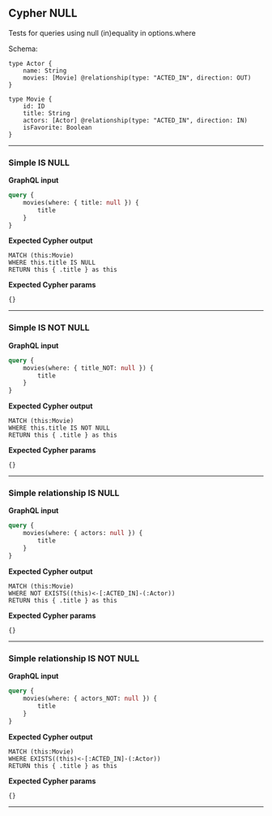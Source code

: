 ## Cypher NULL

Tests for queries using null (in)equality in options.where

Schema:

```schema
type Actor {
    name: String
    movies: [Movie] @relationship(type: "ACTED_IN", direction: OUT)
}

type Movie {
    id: ID
    title: String
    actors: [Actor] @relationship(type: "ACTED_IN", direction: IN)
    isFavorite: Boolean
}
```

---

### Simple IS NULL

**GraphQL input**

```graphql
query {
    movies(where: { title: null }) {
        title
    }
}
```

**Expected Cypher output**

```cypher
MATCH (this:Movie)
WHERE this.title IS NULL
RETURN this { .title } as this
```

**Expected Cypher params**

```cypher-params
{}
```

---

### Simple IS NOT NULL

**GraphQL input**

```graphql
query {
    movies(where: { title_NOT: null }) {
        title
    }
}
```

**Expected Cypher output**

```cypher
MATCH (this:Movie)
WHERE this.title IS NOT NULL
RETURN this { .title } as this
```

**Expected Cypher params**

```cypher-params
{}
```

---

### Simple relationship IS NULL

**GraphQL input**

```graphql
query {
    movies(where: { actors: null }) {
        title
    }
}
```

**Expected Cypher output**

```cypher
MATCH (this:Movie)
WHERE NOT EXISTS((this)<-[:ACTED_IN]-(:Actor))
RETURN this { .title } as this
```

**Expected Cypher params**

```cypher-params
{}
```

---

### Simple relationship IS NOT NULL

**GraphQL input**

```graphql
query {
    movies(where: { actors_NOT: null }) {
        title
    }
}
```

**Expected Cypher output**

```cypher
MATCH (this:Movie)
WHERE EXISTS((this)<-[:ACTED_IN]-(:Actor))
RETURN this { .title } as this
```

**Expected Cypher params**

```cypher-params
{}
```

---
